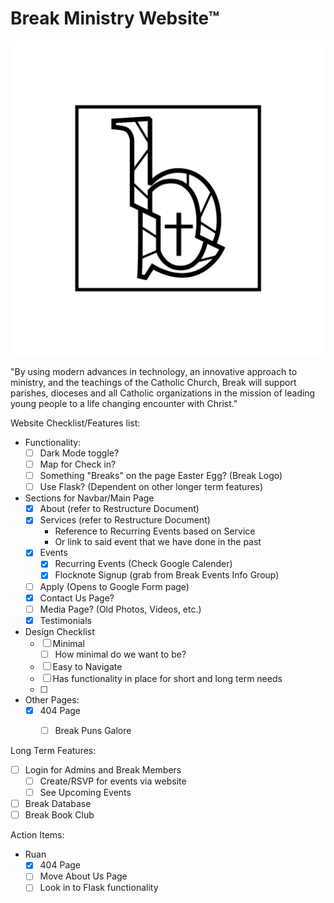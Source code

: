 # Break Ministry Website™

![Break Ministry](static/images/Logo_Icon_Frame.png)

"By using modern advances in technology, an innovative approach to ministry, and the teachings of the Catholic Church, Break will support parishes, dioceses and all Catholic organizations in the mission of leading young people to a life changing encounter with Christ."

Website Checklist/Features list:
- Functionality:
    - [ ] Dark Mode toggle?
    - [ ] Map for Check in?
    - [ ] Something "Breaks" on the page Easter Egg? (Break Logo)
    - [ ] Use Flask? (Dependent on other longer term features)

- Sections for Navbar/Main Page
    - [x] About (refer to Restructure Document)
    - [x] Services (refer to Restructure Document)
        - Reference to Recurring Events based on Service
        - Or link to said event that we have done in the past
    - [x] Events
        - [x] Recurring Events (Check Google Calender)
        - [x] Flocknote Signup (grab from Break Events Info Group)
    - [ ] Apply (Opens to Google Form page)
    - [x] Contact Us Page?
    - [ ] Media Page? (Old Photos, Videos, etc.)
    - [x] Testimonials
    
- Design Checklist
    - [ ] Minimal
        - [ ] How minimal do we want to be?
    - [ ] Easy to Navigate
    - [ ] Has functionality in place for short and long term needs
    - [ ]

- Other Pages:
    - [x] 404 Page
        - [ ] Break Puns Galore


Long Term Features:
- [ ] Login for Admins and Break Members
    - [ ] Create/RSVP for events via website
    - [ ] See Upcoming Events
- [ ] Break Database
- [ ] Break Book Club

Action Items:
- Ruan
    - [x] 404 Page
    - [ ] Move About Us Page
    - [ ] Look in to Flask functionality